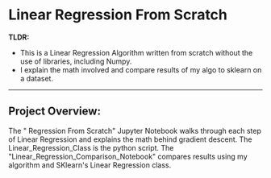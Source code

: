 # Linear Regression From Scratch

**TLDR:** 

 - This is a Linear Regression Algorithm written from scratch without the use of libraries, including Numpy. 
 - I explain the math involved and compare results of my algo to sklearn on a dataset. 
 ---

## Project Overview: 
The " Regression From Scratch" Jupyter Notebook walks through each step of Linear Regression and explains the math behind gradient descent. 
The Linear_Regression_Class is the python script. 
The "Linear_Regression_Comparison_Notebook" compares results using my algorithm and SKlearn's Linear Regression class.
